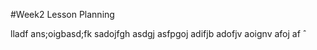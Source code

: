 #Week2 Lesson Planning 

lladf
ans;oigbasd;fk sadojfgh
asdgj 
asfpgoj
adifjb
adofjv
aoignv
afoj
af
ˆ